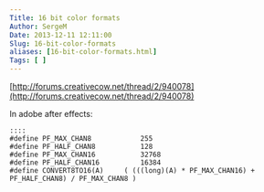 ```yaml
---
Title: 16 bit color formats
Author: SergeM
Date: 2013-12-11 12:11:00
Slug: 16-bit-color-formats
aliases: [16-bit-color-formats.html]
Tags: [ ]
---
```




[http://forums.creativecow.net/thread/2/940078](http://forums.creativecow.net/thread/2/940078)

In adobe after effects:

    ::::
    #define PF_MAX_CHAN8			255
    #define PF_HALF_CHAN8			128
    #define PF_MAX_CHAN16			32768
    #define PF_HALF_CHAN16			16384
    #define CONVERT8TO16(A)		( (((long)(A) * PF_MAX_CHAN16) + PF_HALF_CHAN8) / PF_MAX_CHAN8 )
    
